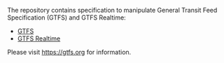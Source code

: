 The repository contains specification to manipulate General Transit
Feed Specification (GTFS) and GTFS Realtime:
* [GTFS](/gtfs/README.md)
* [GTFS Realtime](/gtfs-realtime/README.md)

Please visit https://gtfs.org for information.
